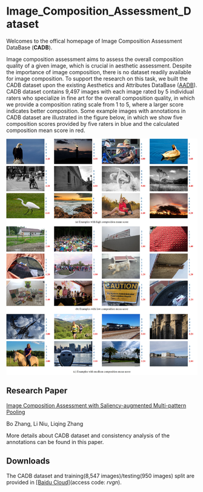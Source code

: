 # Image_Composition_Assessment_Dataset

Welcomes to the offical homepage of Image Composition Assessment DataBase (**CADB**). 

Image composition assessment aims to assess the overall composition quality of a given image, which is crucial in aesthetic assessment. Despite the importance of image composition, there is no dataset readily available for image composition. To support the research on this task, we built the CADB dataset upon the existing Aesthetics and Attributes DataBase ([AADB](https://github.com/aimerykong/deepImageAestheticsAnalysis)). CADB dataset contains 9,497 images with each image rated by 5 individual raters who specialize in fine art for the overall composition quality, in which we provide a composition rating scale from 1 to 5, where a larger score indicates better composition. Some example images with annotations in CADB dataset are illustrated in the figure below, in which we show five composition scores provided by five raters in blue and the calculated composition mean score in red.

<img src='examples/annotation_example.jpg' align="center" width=1024>

## Research Paper
[Image Composition Assessment with Saliency-augmented Multi-pattern Pooling](https://arxiv.org/pdf/2104.03133.pdf)

Bo Zhang, Li Niu, Liqing Zhang

More details about CADB dataset and consistency analysis of the annotations can be found in this paper.

## Downloads

The CADB dataset and training(8,547 images)/testing(950 images) split are provided in [[Baidu Cloud]](https://pan.baidu.com/s/1XKUR16PC-GA0yLA1RL-WJA)(access code: *rvgn*).
